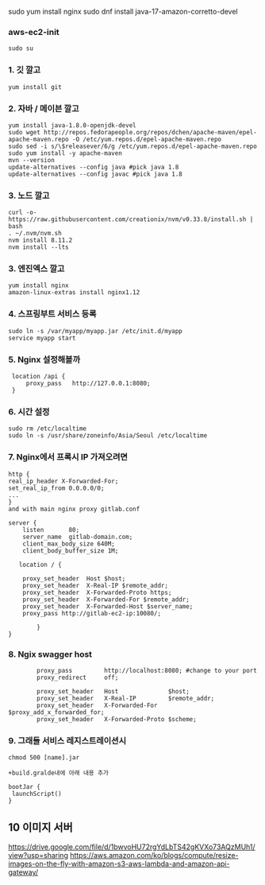 sudo yum install nginx
sudo dnf install java-17-amazon-corretto-devel


### aws-ec2-init


 
    sudo su
    
### 1. 깃 깔고
    yum install git
    
### 2. 자바 / 메이븐 깔고
    yum install java-1.8.0-openjdk-devel
    sudo wget http://repos.fedorapeople.org/repos/dchen/apache-maven/epel-apache-maven.repo -O /etc/yum.repos.d/epel-apache-maven.repo
    sudo sed -i s/\$releasever/6/g /etc/yum.repos.d/epel-apache-maven.repo
    sudo yum install -y apache-maven
    mvn --version
    update-alternatives --config java #pick java 1.8
    update-alternatives --config javac #pick java 1.8
    
### 3. 노드 깔고
    curl -o- https://raw.githubusercontent.com/creationix/nvm/v0.33.8/install.sh | bash
    . ~/.nvm/nvm.sh
    nvm install 8.11.2
    nvm install --lts
      
### 3. 엔진엑스 깔고
    yum install nginx
    amazon-linux-extras install nginx1.12

### 4. 스프링부트 서비스 등록
    sudo ln -s /var/myapp/myapp.jar /etc/init.d/myapp
    service myapp start

### 5. Nginx 설정해볼까
     location /api {
         proxy_pass   http://127.0.0.1:8080;
     }

### 6. 시간 설정
    sudo rm /etc/localtime
    sudo ln -s /usr/share/zoneinfo/Asia/Seoul /etc/localtime

### 7. Nginx에서 프록시 IP 가져오려면

    http {
    real_ip_header X-Forwarded-For;
    set_real_ip_from 0.0.0.0/0;
    ...
    }
    and with main nginx proxy gitlab.conf

    server {
        listen       80;
        server_name  gitlab-domain.com;
        client_max_body_size 640M;
        client_body_buffer_size 1M;

       location / {

        proxy_set_header  Host $host;
        proxy_set_header  X-Real-IP $remote_addr;
        proxy_set_header  X-Forwarded-Proto https;
        proxy_set_header  X-Forwarded-For $remote_addr;
        proxy_set_header  X-Forwarded-Host $server_name;
        proxy_pass http://gitlab-ec2-ip:10080/;

            }
    }

### 8. Ngix swagger host
  
            proxy_pass         http://localhost:8080; #change to your port
            proxy_redirect     off;

            proxy_set_header   Host              $host;
            proxy_set_header   X-Real-IP         $remote_addr;
            proxy_set_header   X-Forwarded-For   $proxy_add_x_forwarded_for;
            proxy_set_header   X-Forwarded-Proto $scheme;


### 9. 그래들 서비스 레지스트레이션시 
    chmod 500 [name].jar
    
    +build.gralde내에 아래 내용 추가
    
    bootJar {
     launchScript()
    }



## 10 이미지 서버

  https://drive.google.com/file/d/1bwvoHU72rgYdLbTS42gKVXo73AQzMUh1/view?usp=sharing
  https://aws.amazon.com/ko/blogs/compute/resize-images-on-the-fly-with-amazon-s3-aws-lambda-and-amazon-api-gateway/
  

